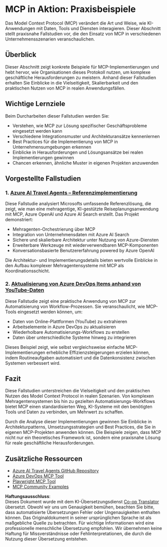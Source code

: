 <!--
CO_OP_TRANSLATOR_METADATA:
{
  "original_hash": "23899e82d806f25e5e46e89aab564dca",
  "translation_date": "2025-06-13T21:22:08+00:00",
  "source_file": "09-CaseStudy/README.md",
  "language_code": "de"
}
-->
# MCP in Aktion: Praxisbeispiele

Das Model Context Protocol (MCP) verändert die Art und Weise, wie KI-Anwendungen mit Daten, Tools und Diensten interagieren. Dieser Abschnitt stellt praxisnahe Fallstudien vor, die den Einsatz von MCP in verschiedenen Unternehmensszenarien veranschaulichen.

## Überblick

Dieser Abschnitt zeigt konkrete Beispiele für MCP-Implementierungen und hebt hervor, wie Organisationen dieses Protokoll nutzen, um komplexe geschäftliche Herausforderungen zu meistern. Anhand dieser Fallstudien erhalten Sie Einblicke in die Vielseitigkeit, Skalierbarkeit und den praktischen Nutzen von MCP in realen Anwendungsfällen.

## Wichtige Lernziele

Beim Durcharbeiten dieser Fallstudien werden Sie:

- Verstehen, wie MCP zur Lösung spezifischer Geschäftsprobleme eingesetzt werden kann
- Verschiedene Integrationsmuster und Architekturansätze kennenlernen
- Best Practices für die Implementierung von MCP in Unternehmensumgebungen erkennen
- Einblicke in Herausforderungen und Lösungsansätze bei realen Implementierungen gewinnen
- Chancen erkennen, ähnliche Muster in eigenen Projekten anzuwenden

## Vorgestellte Fallstudien

### 1. [Azure AI Travel Agents – Referenzimplementierung](./travelagentsample.md)

Diese Fallstudie analysiert Microsofts umfassende Referenzlösung, die zeigt, wie man eine mehragentige, KI-gestützte Reiseplanungsanwendung mit MCP, Azure OpenAI und Azure AI Search erstellt. Das Projekt demonstriert:

- Mehragenten-Orchestrierung über MCP
- Integration von Unternehmensdaten mit Azure AI Search
- Sichere und skalierbare Architektur unter Nutzung von Azure-Diensten
- Erweiterbare Werkzeuge mit wiederverwendbaren MCP-Komponenten
- Konversationsbasierte Benutzererfahrung powered by Azure OpenAI

Die Architektur- und Implementierungsdetails bieten wertvolle Einblicke in den Aufbau komplexer Mehragentensysteme mit MCP als Koordinationsschicht.

### 2. [Aktualisierung von Azure DevOps Items anhand von YouTube-Daten](./UpdateADOItemsFromYT.md)

Diese Fallstudie zeigt eine praktische Anwendung von MCP zur Automatisierung von Workflow-Prozessen. Sie veranschaulicht, wie MCP-Tools eingesetzt werden können, um:

- Daten von Online-Plattformen (YouTube) zu extrahieren
- Arbeitselemente in Azure DevOps zu aktualisieren
- Wiederholbare Automatisierungs-Workflows zu erstellen
- Daten über unterschiedliche Systeme hinweg zu integrieren

Dieses Beispiel zeigt, wie selbst vergleichsweise einfache MCP-Implementierungen erhebliche Effizienzsteigerungen erzielen können, indem Routineaufgaben automatisiert und die Datenkonsistenz zwischen Systemen verbessert wird.

## Fazit

Diese Fallstudien unterstreichen die Vielseitigkeit und den praktischen Nutzen des Model Context Protocol in realen Szenarien. Von komplexen Mehragentensystemen bis hin zu gezielten Automatisierungs-Workflows bietet MCP einen standardisierten Weg, KI-Systeme mit den benötigten Tools und Daten zu verbinden, um Mehrwert zu schaffen.

Durch die Analyse dieser Implementierungen gewinnen Sie Einblicke in Architekturpatterns, Umsetzungsstrategien und Best Practices, die Sie in eigenen MCP-Projekten anwenden können. Die Beispiele zeigen, dass MCP nicht nur ein theoretisches Framework ist, sondern eine praxisnahe Lösung für reale geschäftliche Herausforderungen.

## Zusätzliche Ressourcen

- [Azure AI Travel Agents GitHub Repository](https://github.com/Azure-Samples/azure-ai-travel-agents)
- [Azure DevOps MCP Tool](https://github.com/microsoft/azure-devops-mcp)
- [Playwright MCP Tool](https://github.com/microsoft/playwright-mcp)
- [MCP Community Examples](https://github.com/microsoft/mcp)

**Haftungsausschluss**:  
Dieses Dokument wurde mit dem KI-Übersetzungsdienst [Co-op Translator](https://github.com/Azure/co-op-translator) übersetzt. Obwohl wir uns um Genauigkeit bemühen, beachten Sie bitte, dass automatisierte Übersetzungen Fehler oder Ungenauigkeiten enthalten können. Das Originaldokument in seiner ursprünglichen Sprache ist als maßgebliche Quelle zu betrachten. Für wichtige Informationen wird eine professionelle menschliche Übersetzung empfohlen. Wir übernehmen keine Haftung für Missverständnisse oder Fehlinterpretationen, die durch die Nutzung dieser Übersetzung entstehen.